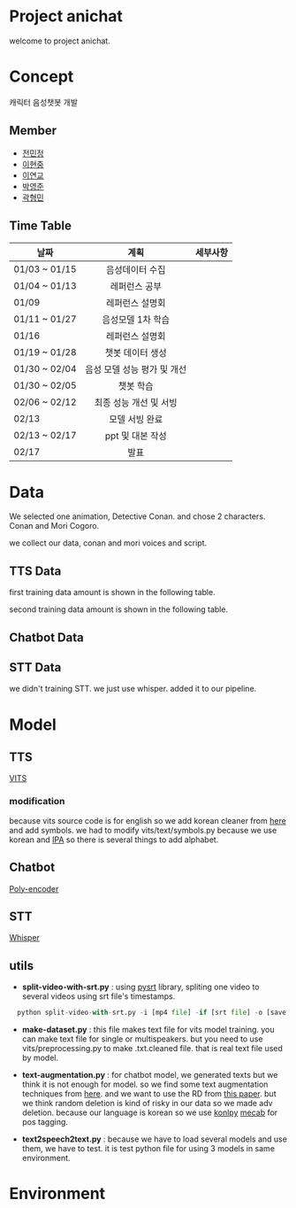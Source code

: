 # Project anichat

welcome to project anichat.



# Concept

캐릭터 음성챗봇 개발

## Member
* [전민정](https://github.com/ummjevel)
* [이현중](https://github.com/slaustld)
* [이연교](https://github.com/Lyeon1)
* [박영준](https://github.com/jooney-ai)
* [곽형민](https://github.com/Zeropo22)


## Time Table

날짜 | 계획 | 세부사항
---|:---:|---:
01/03 ~ 01/15 | 음성데이터 수집 | 
01/04 ~ 01/13 | 레퍼런스 공부 |
01/09 | 레퍼런스 설명회 |
01/11 ~ 01/27 | 음성모델 1차 학습 |
01/16 | 레퍼런스 설명회 |
01/19 ~ 01/28 | 챗봇 데이터 생성 |
01/30 ~ 02/04 | 음성 모델 성능 평가 및 개선 |
01/30 ~ 02/05 | 챗봇 학습 |
02/06 ~ 02/12 | 최종 성능 개선 및 서빙 |
02/13 | 모델 서빙 완료 |
02/13 ~ 02/17 | ppt 및 대본 작성 |
02/17 | 발표 |

# Data

We selected one animation, Detective Conan.
and chose 2 characters. Conan and Mori Cogoro.

we collect our data, conan and mori voices and script.

## TTS Data
first training data amount is shown in the following table.

second training data amount is shown in the following table.

## Chatbot Data

## STT Data

we didn't training STT. we just use whisper. added it to our pipeline.

# Model

## TTS
[VITS](https://github.com/jaywalnut310/vits)

### modification
because vits source code is for english so we add korean cleaner from [here](https://github.com/jaywalnut310/vits/pull/104/commits/4ebc313eecdfed04016618c3dfad055f95e2ac15) and add symbols. we had to modify vits/text/symbols.py because we use korean and [IPA](https://en.wikipedia.org/wiki/International_Phonetic_Alphabet) so there is several things to add alphabet.

## Chatbot
[Poly-encoder](https://github.com/chijames/Poly-Encoder)

## STT
[Whisper](https://github.com/openai/whisper)






## utils
* **split-video-with-srt.py** : using [pysrt](https://github.com/byroot/pysrt) library, spliting one video to several videos using srt file's timestamps.
```python
  python split-video-with-srt.py -i [mp4 file] -if [srt file] -o [save folder]
```
* **make-dataset.py** : this file makes text file for vits model training. you can make text file for single or multispeakers. but you need to use vits/preprocessing.py to make .txt.cleaned file. that is real text file used by model.

* **text-augmentation.py** : for chatbot model, we generated texts but we think it is not enough for model. so we find some text augmentation techniques from [here](https://amitness.com/2020/05/data-augmentation-for-nlp/). and we want to use the RD from [this paper](https://arxiv.org/abs/1901.11196). but we think random deletion is kind of risky in our data so we made adv deletion. because our language is korean so we use [konlpy](https://konlpy.org/en/latest/) [mecab](https://pypi.org/project/mecab-python3/) for pos tagging.

* **text2speech2text.py** : because we have to load several models and use them, we have to test. it is test python file for using 3 models in same environment.

# Environment
